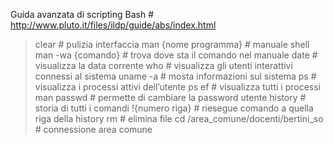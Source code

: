 Guida avanzata di scripting Bash # http://www.pluto.it/files/ildp/guide/abs/index.html

> clear # pulizia interfaccia
> man {nome programma} # manuale shell
> man -wa {comando} # trova dove sta il comando nel manuale
> date # visualizza la data corrente
> who # visualizza gli utenti interattivi connessi al sistema
> uname -a # mosta informazioni sul sistema
> ps # visualizza i processi attivi dell’utente
> ps ef # visualizza tutti i processi
> man passwd # permette di cambiare la password utente
> history # storia di tutti i comandi 
> !{numero riga} # riesegue comando a quella riga della history
> rm # elimina file
> cd /area_comune/docenti/bertini_so # connessione area comune


